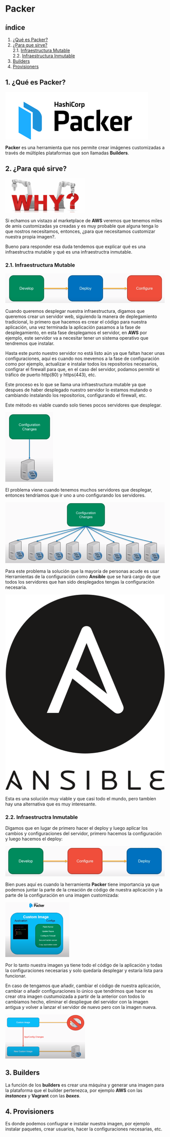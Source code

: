 # Packer

## índice 
1. [¿Qué es Packer?](#id1)  
2. [¿Para que sirve?](#id2)  
   2.1. [Infraestructura Mutable](#id2-1)  
   2.2. [Infraestructura Inmutable](#id2-2)  
3. [Builders](#id3)  
4. [Provisioners](#id4)  

<a name="id1"></a>
## 1. ¿Qué es Packer?

<img src="imagenes/packer_logo.png">

**Packer** es una herramienta que nos permite crear imágenes customizadas a través de múltiples plataformas que son llamadas **Builders**.

<a name="id2"></a>
## 2. ¿Para qué sirve?

<img src="imagenes/why.jpeg" width="50%">

Si echamos un vistazo al marketplace de **AWS** veremos que tenemos miles de amis customizadas ya creadas y es muy probable que alguna tenga lo que nostros necesitamos, entonces, ¿para que necesitamos customizar nuestra propia imagen?.

Bueno para responder esa duda tendemos que explicar qué es una infraestructra mutable y qué es una infraestructra inmutable.

<a name="id2-1"></a>
### 2.1. Infraestructura Mutable

<img src="imagenes/mutable_infraestructure_2.png">

Cuando queremos desplegar nuestra infraestructura, digamos que queremos crear un servidor web, siguiendo la manera de deplegamiento tradicional, lo primero que hacemos es crear el código para nuestra aplicación, una vez terminada la aplicación pasamos a la fase de desplegamiento, en esta fase desplegamos el servidor, en **AWS** por ejemplo, este servidor va a necesitar tener un sistema operativo que tendremos que instalar. 

Hasta este punto nuestro servidor no está listo aún ya que faltan hacer unas configuraciones, aquí es cuando nos mevemos a la fase de configuración como por ejemplo, actualizar e instalar todos los repositorios necesarios, configrar el firewall para que, en el caso del servidor, podamos permitir el tráfico de puerto http(80) y https(443), etc.

Este proceso es lo que se llama una infraestructura mutable ya que despues de haber desplegado nuestro servidor lo estamos mutando o cambiando instalando los repositorios, configurando el firewall, etc. 

Este método es viable cuando solo tienes pocos servidores que desplegar.

<img src="imagenes/mutable_infraestructure_3.png" width="30%">

El problema viene cuando tenemos muchos servidores que desplegar, entonces tendríamos que ir uno a uno configurando los servidores. 

<img src="imagenes/mutable_infraestructure_4.png">

Para este problema la solución que la mayoría de personas acude es usar Herramientas de la configuración como **Ansible** que se hará cargo de que todos los servidores que han sido desplegados tengas la configuración necesaria. 

<img src="imagenes/ansible_logo.svg">

Esta es una solución muy viable y que casi todo el mundo, pero tambíen hay una alternativa que es muy interesante.

<a name="id2-2"></a>
### 2.2. Infraestructra Inmutable

Digamos que en lugar de primero hacer el deploy y luego aplicar los cambios y configuraciones del servidor, primero hacemos la configuración y luego hacemos el deploy:

<img src="imagenes/inmutable_infraestructure_2.png">

Bien pues aquí es cuando la herramienta **Packer** tiene importancia ya que podemos juntar la parte de la creación de código de nuestra aplicación y la parte de la configuración en una imagen customizada:

<img src="imagenes/inmutable_infraestructure_1.png" width="40%">

Por lo tanto nuestra imagen ya tiene todo el código de la aplicación y todas la configuraciones necesarias y solo quedaría desplegar y estaría lista para funcionar. 

En caso de tengamos que añadir, cambiar el código de nuestra aplicación, cambiar o añadir configuraciones lo único que tendrímos que hacer es crear otra imagen custumoizada a partir de la anterior con todos lo cambiamos hecho, eliminar el despliegue del servidor con la imagen antigua y volver a lanzar el servidor de nuevo pero con la imagen nueva.

<img src="imagenes/inmutable_infraestructure_3.png" width="50%">

<a name="id3"></a>
## 3. Builders

La función de los **builders** es crear una máquina y generar una imagen para la plataforma que el builder pertenezca, por ejemplo **AWS** con las ***instances*** y **Vagrant** con las ***boxes***.

<a name="id4"></a>
## 4. Provisioners

Es donde podemos confiugrar e instalar nuestra imagen, por ejemplo instalar paquetes, crear usuarios, hacer la configuraciones necesarias, etc.